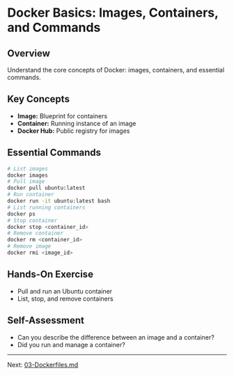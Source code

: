 # Docker Basics: Images, Containers, and Commands

## Overview
Understand the core concepts of Docker: images, containers, and essential commands.

## Key Concepts
- **Image:** Blueprint for containers
- **Container:** Running instance of an image
- **Docker Hub:** Public registry for images

## Essential Commands
```bash
# List images
docker images
# Pull image
docker pull ubuntu:latest
# Run container
docker run -it ubuntu:latest bash
# List running containers
docker ps
# Stop container
docker stop <container_id>
# Remove container
docker rm <container_id>
# Remove image
docker rmi <image_id>
```

## Hands-On Exercise
- Pull and run an Ubuntu container
- List, stop, and remove containers

## Self-Assessment
- Can you describe the difference between an image and a container?
- Did you run and manage a container?

---
Next: [03-Dockerfiles.md](03-Dockerfiles.md)
